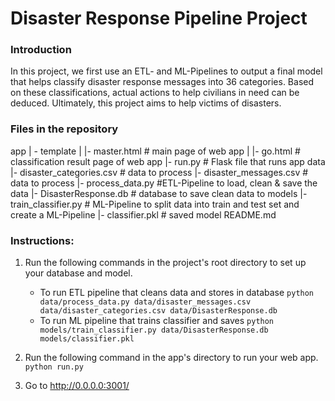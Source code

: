 # Disaster Response Pipeline Project

### Introduction
In this project, we first use an ETL- and ML-Pipelines to output a final model that helps classify disaster response messages into 36 categories. Based on these classifications, actual actions to help civilians in need can be deduced. Ultimately, this project aims to help victims of disasters.

### Files in the repository
app
| - template
| |- master.html # main page of web app
| |- go.html # classification result page of web app
|- run.py # Flask file that runs app
data
|- disaster_categories.csv # data to process
|- disaster_messages.csv # data to process
|- process_data.py #ETL-Pipeline to load, clean & save the data 
|- DisasterResponse.db # database to save clean data to
models
|- train_classifier.py # ML-Pipeline to split data into train and test set and create a ML-Pipeline
|- classifier.pkl # saved model
README.md

### Instructions:
1. Run the following commands in the project's root directory to set up your database and model.

    - To run ETL pipeline that cleans data and stores in database
        `python data/process_data.py data/disaster_messages.csv data/disaster_categories.csv data/DisasterResponse.db`
    - To run ML pipeline that trains classifier and saves
        `python models/train_classifier.py data/DisasterResponse.db models/classifier.pkl`

2. Run the following command in the app's directory to run your web app.
    `python run.py`

3. Go to http://0.0.0.0:3001/
